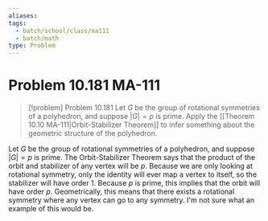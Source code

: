 ```yaml
---
aliases: 
tags:
  - batch/school/class/ma111
  - batch/math
type: Problem
---
```

# Problem 10.181 MA-111

> [!problem] Problem 10.181
> Let $G$ be the group of rotational symmetries of a polyhedron, and suppose $\left| G \right|=p$ is prime. Apply the [[Theorem 10.10 MA-111|Orbit-Stabilizer Theorem]] to infer something about the geometric structure of the polyhedron.

Let $G$ be the group of rotational symmetries of a polyhedron, and suppose $\left| G \right|=p$ is prime. The Orbit-Stabilizer Theorem says that the product of the orbit and stabilizer of any vertex will be $p$. Because we are only looking at rotational symmetry, only the identity will ever map a vertex to itself, so the stabilizer will have order 1. Because $p$ is prime, this implies that the orbit will have order $p$. Geometrically, this means that there exists a rotational symmetry where any vertex can go to any symmetry. I'm not sure what an example of this would be.
